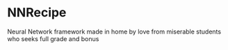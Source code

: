 # NNRecipe
Neural Network framework made in home by love from miserable students who seeks full grade and bonus
